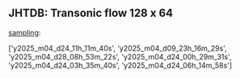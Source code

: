 ## JHTDB: Transonic flow 128 x 64

<u>sampling</u>:

['y2025_m04_d24_11h_11m_40s', 'y2025_m04_d09_23h_16m_29s', 'y2025_m04_d28_08h_53m_22s', 'y2025_m04_d24_00h_29m_31s', 'y2025_m04_d24_03h_35m_40s', 'y2025_m04_d24_06h_14m_58s']

